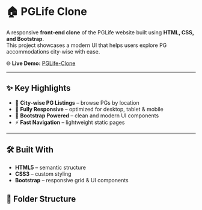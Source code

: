 # 🏠 PGLife Clone

A responsive **front-end clone** of the PGLife website built using **HTML, CSS, and Bootstrap**.  
This project showcases a modern UI that helps users explore PG accommodations city-wise with ease.  

🌐 **Live Demo:** [PGLife-Clone](https://vanshika-official.github.io/PGLife-Clone/)

---

## ✨ Key Highlights

- 🌆 **City-wise PG Listings** – browse PGs by location  
- 📱 **Fully Responsive** – optimized for desktop, tablet & mobile  
- 🎨 **Bootstrap Powered** – clean and modern UI components  
- ⚡ **Fast Navigation** – lightweight static pages  

---

## 🛠️ Built With

- **HTML5** – semantic structure  
- **CSS3** – custom styling  
- **Bootstrap** – responsive grid & UI components  

## 📂 Folder Structure

